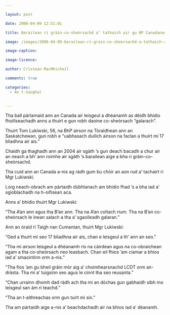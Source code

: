 ```yaml
---

layout: post

date: 2008-04-09 12:51:01

title: Barailean ri gràin-co-sheòrsachd a’ tathaich air gu BP Canadanach

image: /images/2008-04-09-barailean-ri-grain-co-sheorsachd-a-tathaich-air-gu-bp-canadanach.jpg

image-caption:

image-licence:

author: Crìstean MacMhìcheil

comments: true

categories:
  - An t-Saoghal
  

---
```


Tha ball pàrlamaid ann an Canada air leisgeul a dhèanamh as dèidh bhidio fhoillseachadh anns a thuirt e gun robh daoine co-sheòrsach &#8220;galarach&#8221;.

<!--more-->

Thuirt Tom Lukiwski, 56, na BhP airson na Tòraidhean ann an Saskatchewan, gun robh e &#8220;uabhasach duilich airson na faclan a thuirt mi 17 bliadhna air ais.&#8221;

Chaidh ga thaghadh ann an 2004 air sgàth &#8217;s gun deach bacadh a chur air an neach a bh&#8217; ann roimhe air sgàth &#8217;s barailean aige a bha ri gràin-co-sheòrsachd.

Tha cuid ann an Canada a-nis ag ràdh gum bu chòir an aon rud a&#8217; tachairt ri Mgr Lukiwski.

Lorg neach-obrach am pàrtaidh dùbhlanach am bhidio fhad &#8217;s a bha iad a&#8217; sgioblachadh na h-oifisean aca.

Anns a&#8217; bhidio thuirt Mgr Lukiwski:

&#8220;Tha A&#8217;an ann agus tha B&#8217;an ann. Tha na A&#8217;an coltach rium. Tha na B&#8217;an co-sheòrsach le ìnean salach a tha a&#8217; sgaoileadh galaran.&#8221;

Ann an òraid ri Taigh nan Cumantan, thuirt Mgr Lukiwski:

&#8220;Ged a thuirt mi seo 17 bliadhna air ais, chan e leisgeul a th&#8217; ann an seo.&#8221;

&#8220;Tha mi airson leisgeul a dhèanamh ris na càirdean agus na co-obraichean agam a tha co-sheòrsach neo leasbach. Chan eil fhios &#8217;am ciamar a bhios iad a&#8217; smaointinn orm a-nis.&#8221;

&#8220;Tha fios &#8217;am gu bheil gràin mòr aig a&#8217; choimhearsnachd LCDT orm an-dràsta. Tha mi a&#8217; tuigsinn seo agus le cinnt tha seo reusanta.&#8221;

&#8220;Chan urrainn dhomh dad ràdh ach tha mi an dòchas gun gabhaidh sibh mo leisgeul san àm ri teachd.&#8221;

&#8220;Tha an t-aithreachas orm gun tuirt mi sin.&#8221;

Tha am pàrtaidh aige a-nis a&#8217; beachdachadh air na bhios iad a&#8217; dèanamh.

